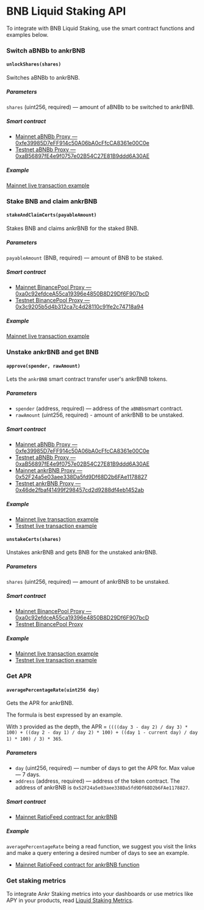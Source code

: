 # BNB Liquid Staking API

To integrate with BNB Liquid Staking, use the smart contract functions and examples below.

### Switch aBNBb to ankrBNB

#### `unlockShares(shares)`
 
Switches aBNBb to ankrBNB. 

##### Parameters 

`shares` (uint256, required) — amount of aBNBb to be switched to ankrBNB. 

##### Smart contract

* [Mainnet aBNBb Proxy — 0xfe39985D7eFF914c50A06bA0cFfcCA8361e00C0e](https://bscscan.com/address/0xfe39985D7eFF914c50A06bA0cFfcCA8361e00C0e)
* [Testnet aBNBb Proxy — 0xaB56897fE4e9f0757e02B54C27E81B9ddd6A30AE](https://testnet.bscscan.com/token/0xaB56897fE4e9f0757e02B54C27E81B9ddd6A30AE) 

##### Example

[Mainnet live transaction example](https://bscscan.com/tx/0x17d3db497c5ad42bbd3b5133c752f3028d79e16632319e6a2d490905357f31c4)

### Stake BNB and claim ankrBNB

#### `stakeAndClaimCerts(payableAmount)`
 
Stakes BNB and claims ankrBNB for the staked BNB. 

##### Parameters

`payableAmount` (BNB, required) — amount of BNB to be staked.

##### Smart contract

* [Mainnet BinancePool Proxy — 0xa0c92efdceA55ca19396e4850B8D29Df6F907bcD](https://bscscan.com/address/0xa0c92efdceA55ca19396e4850B8D29Df6F907bcD#writeProxyContract)
* [Testnet BinancePool Proxy — 0x3c9205b5d4b312ca7c4d28110c91fe2c74718a94](https://testnet.bscscan.com/address/0x3c9205b5d4b312ca7c4d28110c91fe2c74718a94)

##### Example

[Mainnet live transaction example](https://bscscan.com/tx/0xd8378256021c2a0928b9f13865dc2e6ed9f47a963805aa683930f1722a0b9424)

### Unstake ankrBNB and get BNB

#### `approve(spender, rawAmount)`

Lets the `ankrBNB` smart contract transfer user's ankrBNB tokens.

##### Parameters

* `spender` (address, required) — address of the `aBNBb`smart contract.
* `rawAmount` (uint256, required) - amount of ankrBNB to be unstaked.

##### Smart contract

* [Mainnet aBNBb Proxy — 0xfe39985D7eFF914c50A06bA0cFfcCA8361e00C0e](https://bscscan.com/token/0xfe39985D7eFF914c50A06bA0cFfcCA8361e00C0e)
* [Testnet aBNBb Proxy — 0xaB56897fE4e9f0757e02B54C27E81B9ddd6A30AE](https://testnet.bscscan.com/token/0xaB56897fE4e9f0757e02B54C27E81B9ddd6A30AE)
* [Mainnet ankrBNB Proxy — 0x52F24a5e03aee338Da5fd9Df68D2b6FAe1178827](https://bscscan.com/address/0x52F24a5e03aee338Da5fd9Df68D2b6FAe1178827)
* [Testnet ankrBNB Proxy — 0x46de2fbaf41499f298457cd2d9288df4eb1452ab](https://testnet.bscscan.com/token/0x46de2fbaf41499f298457cd2d9288df4eb1452ab)

##### Example

* [Mainnet live transaction example](https://bscscan.com/tx/0xd47702732f82703f3fef3c6f73b872faf39cf60715843871c93c786eb57627ab)
* [Testnet live transaction example](https://testnet.bscscan.com/tx/0xe84279ab822beeeb744079e305fd554dcb0c7d5827b9a2f0d78e3d0bd2b6de97)

#### `unstakeCerts(shares)`

Unstakes ankrBNB and gets BNB for the unstaked ankrBNB.

##### Parameters
`shares` (uint256, required) — amount of ankrBNB to be unstaked.

##### Smart contract
* [Mainnet BinancePool Proxy — 0xa0c92efdceA55ca19396e4850B8D29Df6F907bcD](https://bscscan.com/address/0xa0c92efdceA55ca19396e4850B8D29Df6F907bcD#writeProxyContract)
* [Testnet BinancePool Proxy](https://testnet.bscscan.com/address/0x3c9205b5d4b312ca7c4d28110c91fe2c74718a94)

##### Example

* [Mainnet live transaction example](https://bscscan.com/tx/0x5c610a2569f06592c82b5b239c23b37a2ecee6115d899024b0a7bdebb02f392e)
* [Testnet live transaction example](https://testnet.bscscan.com/tx/0x71f95dfcfe5543777ada8900551585c124bcbbd5a52ec76d930c957e7227515f)


### Get APR

#### `averagePercentageRate(uint256 day)`

Gets the APR for ankrBNB. 

The formula is best expressed by an example. 

With `3` provided as the depth, the APR = `((((day 3 - day 2) / day 3) * 100) + ((day 2 - day 1) / day 2) * 100) + ((day 1 - current day) / day 1) * 100) / 3) * 365`.

##### Parameters

* `day` (uint256, required) — number of days to get the APR for. Max value — 7 days.
* `address` (address, required) — address of the token contract. The address of ankrBNB is `0x52F24a5e03aee338Da5fd9Df68D2b6FAe1178827`.

##### Smart contract

* [Mainnet RatioFeed contract for ankrBNB](https://bscscan.com/address/0xCb0006B31e6b403fEeEC257A8ABeE0817bEd7eBa)


##### Example

`averagePercentageRate` being a read function, we suggest you visit the links and make a query entering a desired number of days to see an example. 
* [Mainnet RatioFeed contract for ankrBNB function](https://bscscan.com/address/0xCb0006B31e6b403fEeEC257A8ABeE0817bEd7eBa#readProxyContract#F1)
### Get staking metrics

To integrate Ankr Staking metrics into your dashboards or use metrics like APY in your products, read [Liquid Staking Metrics](/staking/for-integrators/restful-api/staking-metrics/).




